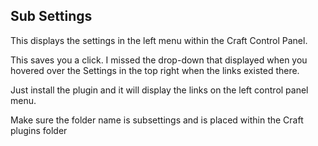 Sub Settings
------------------

This displays the settings in the left menu within the Craft Control Panel.

This saves you a click. I missed the drop-down that displayed when you hovered over
the Settings in the top right when the links existed there.

Just install the plugin and it will display the links on the left control panel menu.

Make sure the folder name is subsettings and is placed within the Craft plugins folder